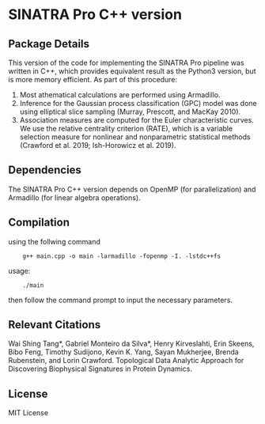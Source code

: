 # SINATRA Pro C++ version 

## Package Details

This version of the code for implementing the SINATRA Pro pipeline was written in C++, which provides equivalent result as the Python3 version, but is more memory efficient. As part of this procedure:

1. Most athematical calculations are performed using Armadillo.
2. Inference for the Gaussian process classification (GPC) model was done using elliptical slice sampling (Murray, Prescott, and MacKay 2010).
3. Association measures are computed for the Euler characteristic curves. We use the relative centrality criterion (RATE), which is a variable selection measure for nonlinear and nonparametric statistical methods (Crawford et al. 2019; Ish-Horowicz et al. 2019).

## Dependencies

The SINATRA Pro C++ version depends on OpenMP (for parallelization) and Armadillo (for linear algebra operations).

## Compilation

using the follwing command

        g++ main.cpp -o main -larmadillo -fopenmp -I. -lstdc++fs

usage:

        ./main

then follow the command prompt to input the necessary parameters.


## Relevant Citations

Wai Shing Tang*, Gabriel Monteiro da Silva*, Henry Kirveslahti, Erin Skeens, Bibo Feng, Timothy Sudijono, Kevin K. Yang, Sayan Mukherjee, Brenda Rubenstein, and Lorin Crawford. Topological Data Analytic Approach for Discovering Biophysical Signatures in Protein Dynamics.

## License

MIT License


